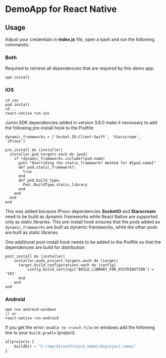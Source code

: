 # DemoApp for React Native

## Usage

Adjust your credentials in **index.js** file, open a bash and run the following commands:

### Both
Required to retrieve all dependencies that are required by this demo app:
```
npm install
```

### iOS
```
cd ios
pod install
cd ..
react-native run-ios
```

Jumio SDK dependencies added in version 3.8.0 make it necessary to add the following pre-install hook to the Podfile:
```
dynamic_frameworks = ['Socket.IO-Client-Swift', 'Starscream', 'iProov']

pre_install do |installer|
  installer.pod_targets.each do |pod|
    if !dynamic_frameworks.include?(pod.name)
      puts "Overriding the static_framework? method for #{pod.name}"
      def pod.static_framework?;
        true
      end
      def pod.build_type;
        Pod::BuildType.static_library
      end
    end
  end
end
```
This was added because iProov dependencies __SocketIO__ and __Starscream__ need to be build as dynamic frameworks while React Native are supported only as static libraries. This pre-install hook ensures that the pods added as `dynamic_frameworks` are built as dynamic frameworks, while the other pods are built as static libraries.

One additional post-install hook needs to be added to the Podfile so that the dependencies are build for distribution:
```
post_install do |installer|
    installer.pods_project.targets.each do |target|
      target.build_configurations.each do |config|
          config.build_settings['BUILD_LIBRARY_FOR_DISTRIBUTION'] = 'YES'
      end
    end
end
```

### Android
```
npm run android-windows
// or
react-native run-android
```

If you get the error: `Unable to crunch file` on windows add the following line to your `build.gradle` (project):
```javascript
allprojects {
    buildDir = "C:/tmp/${rootProject.name}/${project.name}"
}
```
